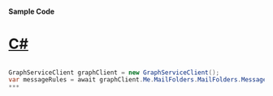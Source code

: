 #### Sample Code
# [C#](#tab/c-sharp)

```C#

GraphServiceClient graphClient = new GraphServiceClient();
var messageRules = await graphClient.Me.MailFolders.MailFolders.MessageRules.MessageRules.Request().GetAsync();
*** 

```